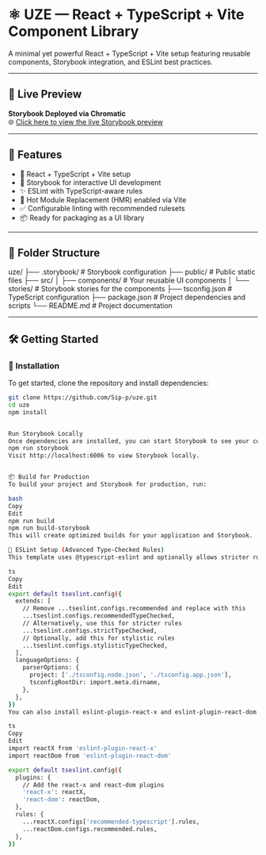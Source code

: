 <!-- # React + TypeScript + Vite

This template provides a minimal setup to get React working in Vite with HMR and some ESLint rules.

Currently, two official plugins are available:

- [@vitejs/plugin-react](https://github.com/vitejs/vite-plugin-react/blob/main/packages/plugin-react/README.md) uses [Babel](https://babeljs.io/) for Fast Refresh
- [@vitejs/plugin-react-swc](https://github.com/vitejs/vite-plugin-react-swc) uses [SWC](https://swc.rs/) for Fast Refresh

## Expanding the ESLint configuration

If you are developing a production application, we recommend updating the configuration to enable type-aware lint rules:

```js
export default tseslint.config({
  extends: [
    // Remove ...tseslint.configs.recommended and replace with this
    ...tseslint.configs.recommendedTypeChecked,
    // Alternatively, use this for stricter rules
    ...tseslint.configs.strictTypeChecked,
    // Optionally, add this for stylistic rules
    ...tseslint.configs.stylisticTypeChecked,
  ],
  languageOptions: {
    // other options...
    parserOptions: {
      project: ['./tsconfig.node.json', './tsconfig.app.json'],
      tsconfigRootDir: import.meta.dirname,
    },
  },
})
```

You can also install [eslint-plugin-react-x](https://github.com/Rel1cx/eslint-react/tree/main/packages/plugins/eslint-plugin-react-x) and [eslint-plugin-react-dom](https://github.com/Rel1cx/eslint-react/tree/main/packages/plugins/eslint-plugin-react-dom) for React-specific lint rules:

```js
// eslint.config.js
import reactX from 'eslint-plugin-react-x'
import reactDom from 'eslint-plugin-react-dom'

export default tseslint.config({
  plugins: {
    // Add the react-x and react-dom plugins
    'react-x': reactX,
    'react-dom': reactDom,
  },
  rules: {
    // other rules...
    // Enable its recommended typescript rules
    ...reactX.configs['recommended-typescript'].rules,
    ...reactDom.configs.recommended.rules,
  },
})
``` -->
# ⚛️ UZE — React + TypeScript + Vite Component Library

A minimal yet powerful React + TypeScript + Vite setup featuring reusable components, Storybook integration, and ESLint best practices.

---

## 🚀 Live Preview

**Storybook Deployed via Chromatic**  
🌐 [Click here to view the live Storybook preview](https://6804010d9a03914f21b766c5-ahoolxkprs.chromatic.com)

---

## 🧩 Features

- 🔧 React + TypeScript + Vite setup
- 📘 Storybook for interactive UI development
- ✨ ESLint with TypeScript-aware rules
- 🔁 Hot Module Replacement (HMR) enabled via Vite
- ✅ Configurable linting with recommended rulesets
- 📦 Ready for packaging as a UI library

---

## 📁 Folder Structure

uze/ ├── .storybook/ # Storybook configuration ├── public/ # Public static files ├── src/ │ ├── components/ # Your reusable UI components │ └── stories/ # Storybook stories for the components ├── tsconfig.json # TypeScript configuration ├── package.json # Project dependencies and scripts └── README.md # Project documentation


---

## 🛠️ Getting Started

### 🔨 Installation

To get started, clone the repository and install dependencies:

```bash
git clone https://github.com/Sip-p/uze.git
cd uze
npm install


Run Storybook Locally
Once dependencies are installed, you can start Storybook to see your components in action:
npm run storybook
Visit http://localhost:6006 to view Storybook locally.


📦 Build for Production
To build your project and Storybook for production, run:

bash
Copy
Edit
npm run build
npm run build-storybook
This will create optimized builds for your application and Storybook.

🧪 ESLint Setup (Advanced Type-Checked Rules)
This template uses @typescript-eslint and optionally allows stricter rules. Update your ESLint configuration like this to enable type-aware linting:

ts
Copy
Edit
export default tseslint.config({
  extends: [
    // Remove ...tseslint.configs.recommended and replace with this
    ...tseslint.configs.recommendedTypeChecked,
    // Alternatively, use this for stricter rules
    ...tseslint.configs.strictTypeChecked,
    // Optionally, add this for stylistic rules
    ...tseslint.configs.stylisticTypeChecked,
  ],
  languageOptions: {
    parserOptions: {
      project: ['./tsconfig.node.json', './tsconfig.app.json'],
      tsconfigRootDir: import.meta.dirname,
    },
  },
})
You can also install eslint-plugin-react-x and eslint-plugin-react-dom for React-specific lint rules:

ts
Copy
Edit
import reactX from 'eslint-plugin-react-x'
import reactDom from 'eslint-plugin-react-dom'

export default tseslint.config({
  plugins: {
    // Add the react-x and react-dom plugins
    'react-x': reactX,
    'react-dom': reactDom,
  },
  rules: {
    ...reactX.configs['recommended-typescript'].rules,
    ...reactDom.configs.recommended.rules,
  },
})
 



 
